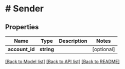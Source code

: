 # # Sender

## Properties

Name | Type | Description | Notes
------------ | ------------- | ------------- | -------------
**account_id** | **string** |  | [optional]

[[Back to Model list]](../../README.md#models) [[Back to API list]](../../README.md#endpoints) [[Back to README]](../../README.md)
